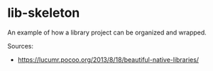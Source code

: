 # lib-skeleton
An example of how a library project can be organized and wrapped.


Sources:
- https://lucumr.pocoo.org/2013/8/18/beautiful-native-libraries/

